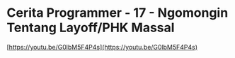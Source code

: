 # Cerita Programmer - 17 - Ngomongin Tentang Layoff/PHK Massal

[https://youtu.be/G0lbM5F4P4s](https://youtu.be/G0lbM5F4P4s)
